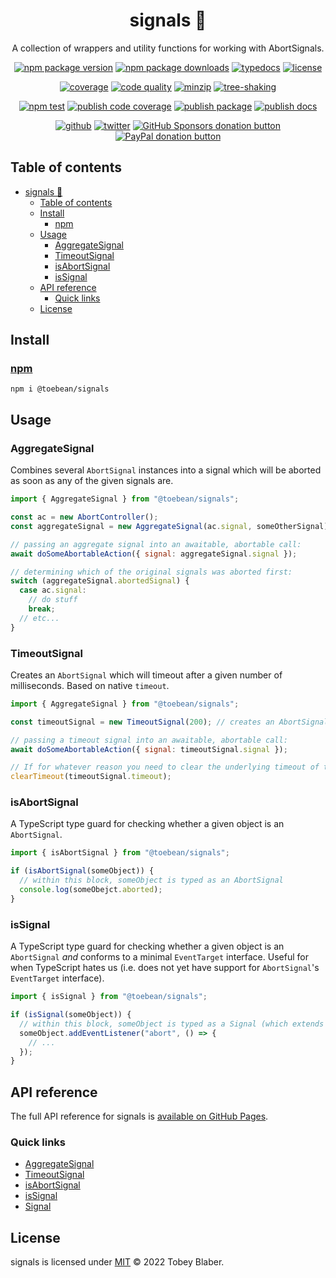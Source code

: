 <center>

# signals 🚥

A collection of wrappers and utility functions for working with AbortSignals.

[![npm package version](https://img.shields.io/npm/v/@toebean/signals.svg?logo=npm&label&labelColor=222&style=flat-square)](https://npmjs.org/package/@toebean/signals "View signals on npm") [![npm package downloads](https://img.shields.io/npm/dw/@toebean/signals.svg?logo=npm&labelColor=222&style=flat-square)](https://npmjs.org/package/@toebean/signals "View signals on npm") [![typedocs](https://img.shields.io/badge/docs-informational.svg?logo=typescript&labelColor=222&style=flat-square)](https://toebeann.github.io/signals "Read the documentation on Github Pages") [![license](https://img.shields.io/github/license/toebeann/signals.svg?color=informational&labelColor=222&style=flat-square)](https://github.com/toebeann/signals/blob/main/LICENSE "View the license on GitHub")

[![coverage](https://img.shields.io/codecov/c/github/toebeann/signals.svg?logo=codecov&labelColor=222&style=flat-square)](https://codecov.io/gh/toebeann/signals "View code coverage on Codecov") [![code quality](https://img.shields.io/codefactor/grade/github/toebeann/signals.svg?logo=codefactor&labelColor=222&style=flat-square)](https://www.codefactor.io/repository/github/toebeann/signals "View code quality on CodeFactor") [![minzip](https://img.shields.io/bundlephobia/minzip/@toebean/signals.svg?labelColor=222&style=flat-square)](https://bundlephobia.com/package/@toebean/signals "View signals on Bundlephobia") [![tree-shaking](https://flat.badgen.net/bundlephobia/tree-shaking/@toebean/signals?labelColor=222)](https://bundlephobia.com/package/@toebean/signals "View signals on Bundlephobia")

[![npm test](https://img.shields.io/github/workflow/status/toebeann/signals/npm%20test.svg?logo=github&logoColor=aaa&label=npm%20test&labelColor=222&style=flat-square)](https://github.com/toebeann/signals/actions/workflows/npm-test.yml "View npm test on GitHub Actions") [![publish code coverage](https://img.shields.io/github/workflow/status/toebeann/signals/publish%20code%20coverage.svg?logo=github&logoColor=aaa&label=publish%20code%20coverage&labelColor=222&style=flat-square)](https://github.com/toebeann/signals/actions/workflows/publish-code-coverage.yml "View publish code coverage on GitHub Actions") [![publish package](https://img.shields.io/github/workflow/status/toebeann/signals/publish%20package.svg?logo=github&logoColor=aaa&label=publish%20package&labelColor=222&style=flat-square)](https://github.com/toebeann/signals/actions/workflows/publish-package.yml "View publish package on GitHub Actions") [![publish docs](https://img.shields.io/github/workflow/status/toebeann/signals/publish%20docs.svg?logo=github&logoColor=aaa&label=publish%20docs&labelColor=222&style=flat-square)](https://github.com/toebeann/signals/actions/workflows/publish-docs.yml "View publish docs on GitHub Actions")

[![github](https://img.shields.io/badge/source-informational.svg?logo=github&labelColor=222&style=flat-square)](https://github.com/toebeann/signals "View signals on GitHub") [![twitter](https://img.shields.io/badge/follow-blue.svg?logo=twitter&label&labelColor=222&style=flat-square)](https://twitter.com/toebean__ "Follow @toebean__ on Twitter") [![GitHub Sponsors donation button](https://img.shields.io/badge/sponsor-e5b.svg?logo=github%20sponsors&labelColor=222&style=flat-square)](https://github.com/sponsors/toebeann "Sponsor signals on GitHub") [![PayPal donation button](https://img.shields.io/badge/donate-e5b.svg?logo=paypal&labelColor=222&style=flat-square)](https://paypal.me/tobeyblaber "Donate to signals with PayPal")

</center>

## Table of contents

- [signals 🚥](#signals-)
  - [Table of contents](#table-of-contents)
  - [Install](#install)
    - [npm](#npm)
  - [Usage](#usage)
    - [AggregateSignal](#aggregatesignal)
    - [TimeoutSignal](#timeoutsignal)
    - [isAbortSignal](#isabortsignal)
    - [isSignal](#issignal)
  - [API reference](#api-reference)
    - [Quick links](#quick-links)
  - [License](#license)

## Install

### [npm](https://www.npmjs.com/package/@toebean/signals "npm is a package manager for JavaScript")

```shell
npm i @toebean/signals
```

## Usage

### AggregateSignal

Combines several `AbortSignal` instances into a signal which will be aborted as soon as any of the given signals are.

```js
import { AggregateSignal } from "@toebean/signals";

const ac = new AbortController();
const aggregateSignal = new AggregateSignal(ac.signal, someOtherSignal);

// passing an aggregate signal into an awaitable, abortable call:
await doSomeAbortableAction({ signal: aggregateSignal.signal });

// determining which of the original signals was aborted first:
switch (aggregateSignal.abortedSignal) {
  case ac.signal:
    // do stuff
    break;
  // etc...
}
```

### TimeoutSignal

Creates an `AbortSignal` which will timeout after a given number of milliseconds. Based on native `timeout`.

```js
import { AggregateSignal } from "@toebean/signals";

const timeoutSignal = new TimeoutSignal(200); // creates an AbortSignal which will abort in 200ms

// passing a timeout signal into an awaitable, abortable call:
await doSomeAbortableAction({ signal: timeoutSignal.signal });

// If for whatever reason you need to clear the underlying timeout of the TimeoutSignal, you can:
clearTimeout(timeoutSignal.timeout);
```

### isAbortSignal

A TypeScript type guard for checking whether a given object is an `AbortSignal`.

```ts
import { isAbortSignal } from "@toebean/signals";

if (isAbortSignal(someObject)) {
  // within this block, someObject is typed as an AbortSignal
  console.log(someObejct.aborted);
}
```

### isSignal

A TypeScript type guard for checking whether a given object is an `AbortSignal` _and_ conforms to a minimal `EventTarget` interface. Useful for when TypeScript hates us (i.e. does not yet have support for `AbortSignal`'s `EventTarget` interface).

```ts
import { isSignal } from "@toebean/signals";

if (isSignal(someObject)) {
  // within this block, someObject is typed as a Signal (which extends AbortSignal)
  someObject.addEventListener("abort", () => {
    // ...
  });
}
```

## API reference

The full API reference for signals is [available on GitHub Pages](https://toebeann.github.io/signals).

### Quick links

- [AggregateSignal](https://toebeann.github.io/signals/classes/AggregateSignal.html)
- [TimeoutSignal](https://toebeann.github.io/signals/classes/TimeoutSignal.html)
- [isAbortSignal](https://toebeann.github.io/signals/functions/isAbortSignal.html)
- [isSignal](https://toebeann.github.io/signals/functions/isSignal.html)
- [Signal](https://toebeann.github.io/signals/interfaces/Signal.html)

## License

signals is licensed under [MIT](https://github.com/toebeann/signals/blob/main/LICENSE) © 2022 Tobey Blaber.
